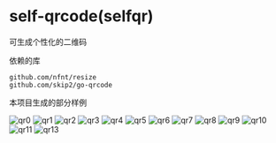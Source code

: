 # self-qrcode(selfqr)

可生成个性化的二维码

依赖的库

```
github.com/nfnt/resize
github.com/skip2/go-qrcode
```

本项目生成的部分样例

![qr0](https://github.com/caozhigang515/img-upload/blob/main/qr0.png?raw=true)
![qr1](https://github.com/caozhigang515/img-upload/blob/main/qr1.png?raw=true)
![qr2](https://github.com/caozhigang515/img-upload/blob/main/qr2.png?raw=true)
![qr3](https://github.com/caozhigang515/img-upload/blob/main/qr3.png?raw=true)
![qr4](https://github.com/caozhigang515/img-upload/blob/main/qr4.png?raw=true)
![qr5](https://github.com/caozhigang515/img-upload/blob/main/qr5.png?raw=true)
![qr6](https://github.com/caozhigang515/img-upload/blob/main/qr6.png?raw=true)
![qr7](https://github.com/caozhigang515/img-upload/blob/main/qr7.png?raw=true)
![qr8](https://github.com/caozhigang515/img-upload/blob/main/qr8.png?raw=true)
![qr9](https://github.com/caozhigang515/img-upload/blob/main/qr9.png?raw=true)
![qr10](https://github.com/caozhigang515/img-upload/blob/main/qr10.png?raw=true)
![qr11](https://github.com/caozhigang515/img-upload/blob/main/qr11.png?raw=true)
![qr13](https://github.com/caozhigang515/img-upload/blob/main/qr13.png?raw=true)
